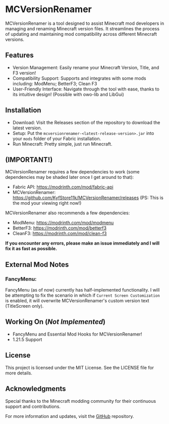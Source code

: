 # MCVersionRenamer
MCVersionRenamer is a tool designed to assist Minecraft mod developers in managing and renaming Minecraft version files. It streamlines the process of updating and maintaining mod compatibility across different Minecraft versions.

## Features
- Version Management: Easily rename your Minecraft Version, Title, and F3 version!
- Compatibility Support: Supports and integrates with some mods including: ModMenu; BetterF3; Clean F3
- User-Friendly Interface: Navigate through the tool with ease, thanks to its intuitive design! (Possible with owo-lib and LibGui)
## Installation
- Download: Visit the Releases section of the repository to download the latest version.
- Setup: Put the `mcversionrenamer-<latest-release-version>.jar` into your `mods` folder of your Fabric installation.
- Run Minecraft: Pretty simple, just run Minecraft.

## (IMPORTANT!)
MCVersionRenamer requires a few dependencies to work (some dependencies may be shaded later once I get around to that):
- Fabric API: https://modrinth.com/mod/fabric-api
- MCVersionRenamer: https://github.com/KyfStore11k/MCVersionRenamer/releases (PS: This is the mod your viewing right now!)

MCVersionRenamer also recommends a few dependencies:
- ModMenu: https://modrinth.com/mod/modmenu
- BetterF3: https://modrinth.com/mod/betterf3
- CleanF3: https://modrinth.com/mod/clean-f3

**If you encounter any errors, please make an issue immediately and I will fix it as fast as possible.**

## External Mod Notes

### FancyMenu:

FancyMenu (as of now) currently has half-implemented functionality.
I will be attempting to fix the scenario in which if `Current Screen Customization` is enabled,
it will overwrite MCVersionRenamer's custom version text
(TitleScreen only).

## Working On (*Not Implemented*)
- FancyMenu and Essential Mod Hooks for MCVersionRenamer!
- 1.21.5 Support

## License
This project is licensed under the MIT License. See the LICENSE file for more details.

## Acknowledgments
Special thanks to the Minecraft modding community for their continuous support and contributions.

For more information and updates, visit the [GitHub](https://github.com/KyfStore11k/MCVersionRenamer) repository.